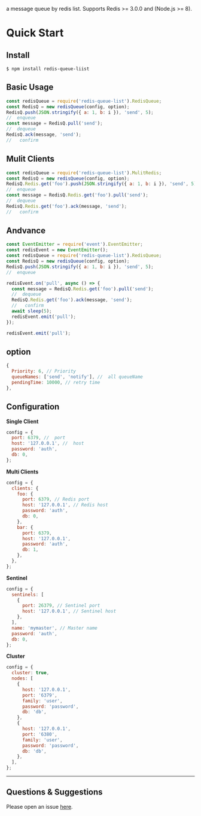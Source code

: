 a message queue by redis list.
Supports Redis >= 3.0.0 and (Node.js >= 8).

# Quick Start

## Install

```shell
$ npm install redis-queue-liist
```

## Basic Usage

```javascript
const redisQueue = require('redis-queue-list').RedisQueue;
const RedisQ = new redisQueue(config, option);
RedisQ.push(JSON.stringify({ a: 1, b: i }), 'send', 5);
//  enqueue
const message = RedisQ.pull('send');
//  dequeue
RedisQ.ack(message, 'send');
//   confirm
```

## Mulit Clients

```javascript
const redisQueue = require('redis-queue-list').MulitRedis;
const RedisQ = new redisQueue(config, option);
RedisQ.Redis.get('foo').push(JSON.stringify({ a: 1, b: i }), 'send', 5);
//  enqueue
const message = RedisQ.Redis.get('foo').pull('send');
//  dequeue
RedisQ.Redis.get('foo').ack(message, 'send');
//   confirm
```

## Andvance

```javascript
const EventEmitter = require('event').EventEmitter;
const redisEvent = new EventEmitter();
const redisQueue = require('redis-queue-list').RedisQueue;
const RedisQ = new redisQueue(config, option);
RedisQ.push(JSON.stringify({ a: 1, b: i }), 'send', 5);
//  enqueue

redisEvent.on('pull', async () => {
  const message = RedisQ.Redis.get('foo').pull('send');
  //  dequeue
  RedisQ.Redis.get('foo').ack(message, 'send');
  //   confirm
  await sleep(5);
  redisEvent.emit('pull');
});

redisEvent.emit('pull');
```

## option

```javascript
{
  Priority: 6, // Priority
  queueNames: ['send', 'notify'], //  all queueName
  pendingTime: 10000, // retry time
},
```

## Configuration

**Single Client**

```javascript
config = {
  port: 6379, //  port
  host: '127.0.0.1', //  host
  password: 'auth',
  db: 0,
};
```

**Multi Clients**

```javascript
config = {
  clients: {
    foo: {
      port: 6379, // Redis port
      host: '127.0.0.1', // Redis host
      password: 'auth',
      db: 0,
    },
    bar: {
      port: 6379,
      host: '127.0.0.1',
      password: 'auth',
      db: 1,
    },
  },
};
```

**Sentinel**

```javascript
config = {
  sentinels: [
    {
      port: 26379, // Sentinel port
      host: '127.0.0.1', // Sentinel host
    },
  ],
  name: 'mymaster', // Master name
  password: 'auth',
  db: 0,
};
```

**Cluster**

```javascript
config = {
  cluster: true,
  nodes: [
    {
      host: '127.0.0.1',
      port: '6379',
      family: 'user',
      password: 'password',
      db: 'db',
    },
    {
      host: '127.0.0.1',
      port: '6380',
      family: 'user',
      password: 'password',
      db: 'db',
    },
  ],
};
```

---

## Questions & Suggestions

Please open an issue [here](https://github.com/tong3jie/redis-queue-list/issues).
